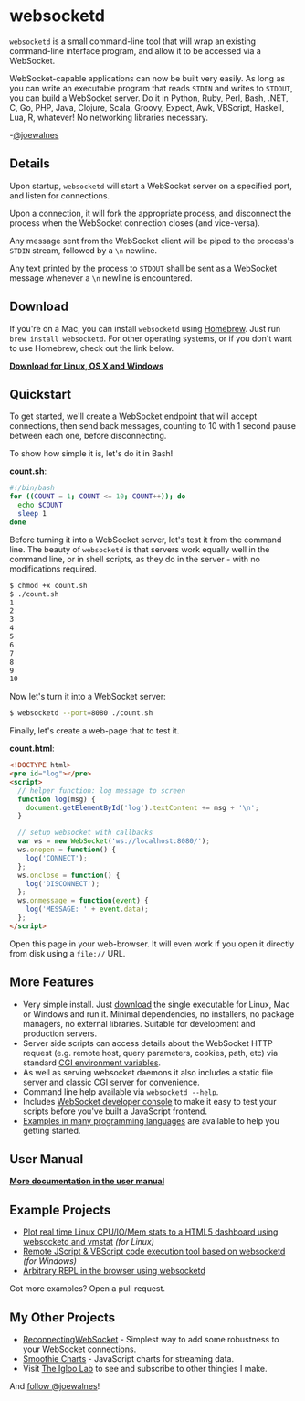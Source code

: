 websocketd
==========

`websocketd` is a small command-line tool that will wrap an existing command-line interface program, and allow it to be accessed via a WebSocket.

WebSocket-capable applications can now be built very easily. As long as you can write an executable program that reads `STDIN` and writes to `STDOUT`, you can build a WebSocket server. Do it in Python, Ruby, Perl, Bash, .NET, C, Go, PHP, Java, Clojure, Scala, Groovy, Expect, Awk, VBScript, Haskell, Lua, R, whatever! No networking libraries necessary.

-[@joewalnes](https://twitter.com/joewalnes)

Details
-------

Upon startup, `websocketd` will start a WebSocket server on a specified port, and listen for connections.

Upon a connection, it will fork the appropriate process, and disconnect the process when the WebSocket connection closes (and vice-versa).

Any message sent from the WebSocket client will be piped to the process's `STDIN` stream, followed by a `\n` newline.

Any text printed by the process to `STDOUT` shall be sent as a WebSocket message whenever a `\n` newline is encountered.


Download
--------

If you're on a Mac, you can install `websocketd` using [Homebrew](http://brew.sh/). Just run `brew install websocketd`. For other operating systems, or if you don't want to use Homebrew, check out the link below.

**[Download for Linux, OS X and Windows](https://github.com/joewalnes/websocketd/wiki/Download-and-install)**


Quickstart
----------

To get started, we'll create a WebSocket endpoint that will accept connections, then send back messages, counting to 10 with 1 second pause between each one, before disconnecting.

To show how simple it is, let's do it in Bash!

__count.sh__:

```sh
#!/bin/bash
for ((COUNT = 1; COUNT <= 10; COUNT++)); do
  echo $COUNT
  sleep 1
done
```

Before turning it into a WebSocket server, let's test it from the command line. The beauty of `websocketd` is that servers work equally well in the command line, or in shell scripts, as they do in the server - with no modifications required.

```sh
$ chmod +x count.sh
$ ./count.sh
1
2
3
4
5
6
7
8
9
10
```

Now let's turn it into a WebSocket server:

```sh
$ websocketd --port=8080 ./count.sh
```

Finally, let's create a web-page that to test it.

__count.html__:

```html
<!DOCTYPE html>
<pre id="log"></pre>
<script>
  // helper function: log message to screen
  function log(msg) {
    document.getElementById('log').textContent += msg + '\n';
  }

  // setup websocket with callbacks
  var ws = new WebSocket('ws://localhost:8080/');
  ws.onopen = function() {
    log('CONNECT');
  };
  ws.onclose = function() {
    log('DISCONNECT');
  };
  ws.onmessage = function(event) {
    log('MESSAGE: ' + event.data);
  };
</script>
```
Open this page in your web-browser. It will even work if you open it directly
from disk using a `file://` URL.

More Features
-------------

*   Very simple install. Just [download](https://github.com/joewalnes/websocketd/wiki/Download-and-install) the single executable for Linux, Mac or Windows and run it. Minimal dependencies, no installers, no package managers, no external libraries. Suitable for development and production servers.
*   Server side scripts can access details about the WebSocket HTTP request (e.g. remote host, query parameters, cookies, path, etc) via standard [CGI environment variables](https://github.com/joewalnes/websocketd/wiki/Environment-variables).
*   As well as serving websocket daemons it also includes a static file server and classic CGI server for convenience.
*   Command line help available via `websocketd --help`.
*   Includes [WebSocket developer console](https://github.com/joewalnes/websocketd/wiki/Developer-console) to make it easy to test your scripts before you've built a JavaScript frontend.
*   [Examples in many programming languages](https://github.com/joewalnes/websocketd/tree/master/examples) are available to help you getting started.

User Manual
-----------

**[More documentation in the user manual](https://github.com/joewalnes/websocketd/wiki)**

Example Projects
----------------

*   [Plot real time Linux CPU/IO/Mem stats to a HTML5 dashboard using websocketd and vmstat](https://github.com/joewalnes/web-vmstats) _(for Linux)_
*   [Remote JScript & VBScript code execution tool based on websocketd](https://github.com/dab00/ws-console) _(for Windows)_
*   [Arbitrary REPL in the browser using websocketd](https://github.com/rowanthorpe/ws-repl)

Got more examples? Open a pull request.

My Other Projects
-----------------

*   [ReconnectingWebSocket](https://github.com/joewalnes/reconnecting-websocket) - Simplest way to add some robustness to your WebSocket connections.
*   [Smoothie Charts](http://smoothiecharts.org/) - JavaScript charts for streaming data.
*   Visit [The Igloo Lab](http://theigloolab.com/) to see and subscribe to other thingies I make.

And [follow @joewalnes](https://twitter.com/joewalnes)!
